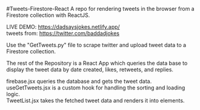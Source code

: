 #Tweets-Firestore-React
A repo for rendering tweets in the browser from a Firestore collection with ReactJS.

LIVE DEMO: https://dadsaysjokes.netlify.app/  
tweets from: https://twitter.com/baddadjokes

Use the "GetTweets.py" file to scrape twitter and upload tweet data to a Firestore collection.

The rest of the Repository is a React App which queries the data base to display the tweet data by date created, likes, retweets, and replies.

firebase.jsx queries the database and gets the tweet data.  
useGetTweets.jsx is a custom hook for handling the sorting and loading logic.  
TweetList.jsx takes the fetched tweet data and renders it into elements.  


